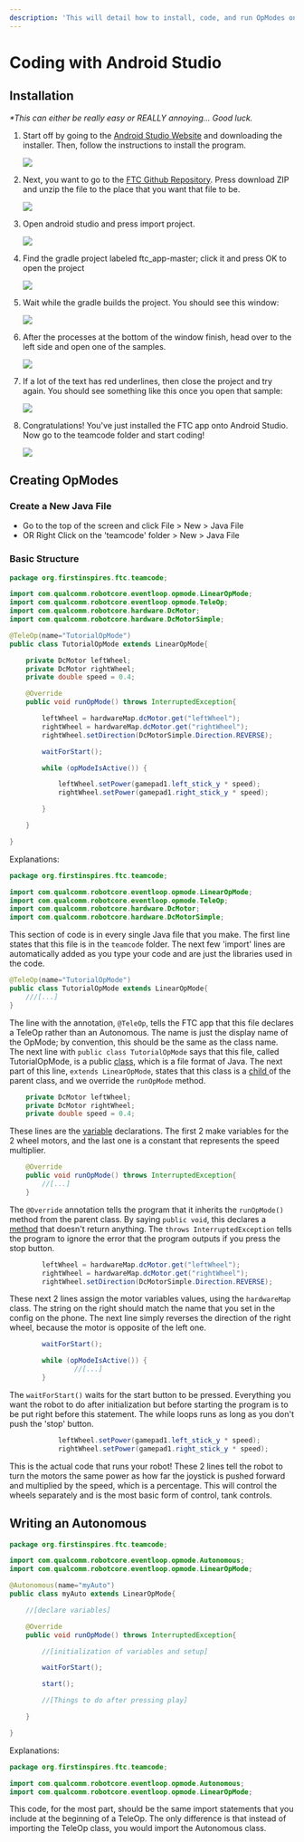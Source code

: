 ```yaml
---
description: 'This will detail how to install, code, and run OpModes on Android Studio.'
---
```


# Coding with Android Studio

## Installation

_\*This can either be really easy or REALLY annoying... Good luck._

1. Start off by going to the [Android Studio Website](https://developer.android.com/studio/) and downloading the installer. Then, follow the instructions to install the program.

   ![](.gitbook/assets/download_android_studio.png)

2. Next, you want to go to the [FTC Github Repository](https://github.com/ftctechnh/ftc_app). Press download ZIP and unzip the file to the place that you want that file to be.

   ![](.gitbook/assets/download_ftc_app.png)

3. Open android studio and press import project.

   ![](.gitbook/assets/import_project.png)

4. Find the gradle project labeled ftc\_app-master; click it and press OK to open the project

   ![](.gitbook/assets/ftc_app-master.png)

5. Wait while the gradle builds the project. You should see this window:

   ![](.gitbook/assets/android_studio_window.png)

6. After the processes at the bottom of the window finish, head over to the left side and open one of the samples.

   ![](.gitbook/assets/tree_view.png)

7. If a lot of the text has red underlines, then close the project and try again. You should see something like this once you open that sample:

   ![](.gitbook/assets/working_example.png)

8. Congratulations! You've just installed the FTC app onto Android Studio. Now go to the teamcode folder and start coding!

   ![](.gitbook/assets/start_coding.png)

## Creating OpModes

### Create a New Java File

* Go to the top of the screen and click File &gt; New &gt; Java File
* OR Right Click on the 'teamcode' folder &gt; New &gt; Java File

### Basic Structure

```java
package org.firstinspires.ftc.teamcode;

import com.qualcomm.robotcore.eventloop.opmode.LinearOpMode;
import com.qualcomm.robotcore.eventloop.opmode.TeleOp;
import com.qualcomm.robotcore.hardware.DcMotor;
import com.qualcomm.robotcore.hardware.DcMotorSimple;

@TeleOp(name="TutorialOpMode")
public class TutorialOpMode extends LinearOpMode{

    private DcMotor leftWheel;
    private DcMotor rightWheel;
    private double speed = 0.4;

    @Override
    public void runOpMode() throws InterruptedException{

        leftWheel = hardwareMap.dcMotor.get("leftWheel");
        rightWheel = hardwareMap.dcMotor.get("rightWheel");
        rightWheel.setDirection(DcMotorSimple.Direction.REVERSE);

        waitForStart();

        while (opModeIsActive()) {

            leftWheel.setPower(gamepad1.left_stick_y * speed);
            rightWheel.setPower(gamepad1.right_stick_y * speed);

        }

    }

}
```

Explanations:

```java
package org.firstinspires.ftc.teamcode;

import com.qualcomm.robotcore.eventloop.opmode.LinearOpMode;
import com.qualcomm.robotcore.eventloop.opmode.TeleOp;
import com.qualcomm.robotcore.hardware.DcMotor;
import com.qualcomm.robotcore.hardware.DcMotorSimple;
```

This section of code is in every single Java file that you make. The first line states that this file is in the `teamcode` folder. The next few 'import' lines are automatically added as you type your code and are just the libraries used in the code.

```java
@TeleOp(name="TutorialOpMode")
public class TutorialOpMode extends LinearOpMode{
    ///[...]
}
```

The line with the annotation, `@TeleOp`, tells the FTC app that this file declares a TeleOp rather than an Autonomous. The name is just the display name of the OpMode; by convention, this should be the same as the class name. The next line with `public class TutorialOpMode` says that this file, called TutorialOpMode, is a public [class](https://www.tutorialspoint.com/java/java_object_classes.htm), which is a file format of Java. The next part of this line, `extends LinearOpMode`, states that this class is a [child ](https://www.tutorialspoint.com/java/java_inheritance.htm)of the parent class, and we override the `runOpMode` method.

```java
    private DcMotor leftWheel;
    private DcMotor rightWheel;
    private double speed = 0.4;
```

These lines are the [variable](https://www.javatpoint.com/java-variables) declarations. The first 2 make variables for the 2 wheel motors, and the last one is a constant that represents the speed multiplier.

```java
    @Override
    public void runOpMode() throws InterruptedException{
        //[...]
    }
```

The `@Override` annotation tells the program that it inherits the `runOpMode()` method from the parent class. By saying `public void`, this declares a [method](https://www.tutorialspoint.com/java/java_methods.htm) that doesn't return anything. The `throws InterruptedException` tells the program to ignore the error that the program outputs if you press the stop button.

```java
        leftWheel = hardwareMap.dcMotor.get("leftWheel");
        rightWheel = hardwareMap.dcMotor.get("rightWheel");
        rightWheel.setDirection(DcMotorSimple.Direction.REVERSE);
```

These next 2 lines assign the motor variables values, using the `hardwareMap` class. The string on the right should match the name that you set in the config on the phone. The next line simply reverses the direction of the right wheel, because the motor is opposite of the left one.

```java
        waitForStart();

        while (opModeIsActive()) {
                //[...]
        }
```

The `waitForStart()` waits for the start button to be pressed. Everything you want the robot to do after initialization but before starting the program is to be put right before this statement. The while loops runs as long as you don't push the 'stop' button.

```java
            leftWheel.setPower(gamepad1.left_stick_y * speed);
            rightWheel.setPower(gamepad1.right_stick_y * speed);
```

This is the actual code that runs your robot! These 2 lines tell the robot to turn the motors the same power as how far the joystick is pushed forward and multiplied by the speed, which is a percentage. This will control the wheels separately and is the most basic form of control, tank controls.

## Writing an Autonomous

```java
package org.firstinspires.ftc.teamcode;

import com.qualcomm.robotcore.eventloop.opmode.Autonomous;
import com.qualcomm.robotcore.eventloop.opmode.LinearOpMode;

@Autonomous(name="myAuto")
public class myAuto extends LinearOpMode{

    //[declare variables]

    @Override
    public void runOpMode() throws InterruptedException{

        //[initialization of variables and setup]

        waitForStart();

        start();

        //[Things to do after pressing play]

    }

}
```

Explanations:

```java
package org.firstinspires.ftc.teamcode;

import com.qualcomm.robotcore.eventloop.opmode.Autonomous;
import com.qualcomm.robotcore.eventloop.opmode.LinearOpMode;
```

This code, for the most part, should be the same import statements that you include at the beginning of a TeleOp. The only difference is that instead of importing the TeleOp class, you would import the Autonomous class.

